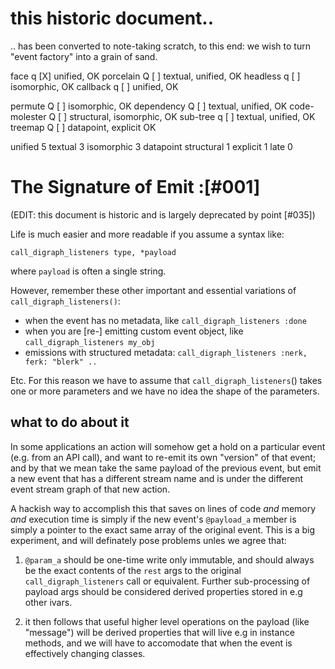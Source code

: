 # this historic document..

.. has been converted to note-taking scratch, to this end: we wish to
turn "event factory" into a grain of sand.




face                q [X] unified, OK
porcelain           Q [ ] textual, unified, OK
headless            q [ ] isomorphic, OK
callback            q [ ] unified, OK

permute             Q [ ] isomorphic, OK
dependency          Q [ ] textual, unified, OK
code-molester       Q [ ] structural, isomorphic, OK
sub-tree            q [ ] textual, unified, OK
treemap             Q [ ] datapoint, explicit OK




unified 5
textual 3
isomorphic 3
datapoint
structural 1
explicit 1
late 0





# The Signature of Emit :[#001]

(EDIT: this document is historic and is largely deprecated by point [#035])

Life is much easier and more readable if you assume a syntax like:

    call_digraph_listeners type, *payload

where `payload` is often a single string.


However, remember these other important and essential variations of `call_digraph_listeners()`:

  + when the event has no metadata, like `call_digraph_listeners :done`
  + when you are [re-] emitting custom event object, like `call_digraph_listeners my_obj`
  + emissions with structured metadata: `call_digraph_listeners :nerk, ferk: "blerk" ..`

Etc.  For this reason we have to assume that `call_digraph_listeners`() takes one or more
parameters and we have no idea the shape of the parameters.


## what to do about it

In some applications an action will somehow get a hold on a particular
event (e.g. from an API call), and want to re-emit its own "version" of
that event; and by that we mean take the same payload of the previous
event, but emit a new event that has a different stream name and is
under the different event stream graph of that new action.

A hackish way to accomplish this that saves on lines of code *and*
memory *and* execution time is simply if the new event's `@payload_a`
member is simply a pointer to the exact same array of the original
event. This is a big experiment, and will definately pose problems
unles we agree that:

1) `@param_a` should be one-time write only immutable, and should always
be the exact contents of the `rest` args to the original `call_digraph_listeners` call or
equivalent.  Further sub-processing of payload args should be considered
derived properties stored in e.g other ivars.

2) it then follows that useful higher level operations
on the payload (like "message") will be derived properties that will
live e.g in instance methods, and we will have to accomodate that when
the event is effectively changing classes.
